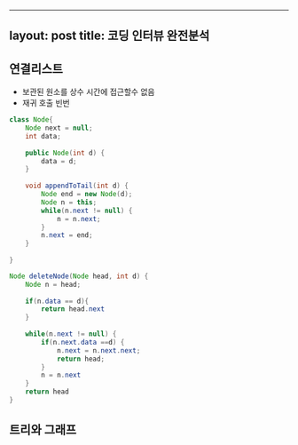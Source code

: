 
---
layout: post
title: 코딩 인터뷰 완전분석
---

## 연결리스트

*  보관된 원소를 상수 시간에 접근할수 없음
*  재귀 호출 빈번

```Java
class Node{
	Node next = null;
	int data;
	
	public Node(int d) {
		data = d;
	}
	
	void appendToTail(int d) {
		Node end = new Node(d);
		Node n = this;
		while(n.next != null) {
			n = n.next;
		}
		n.next = end;
	}
	
}
```

```java
Node deleteNode(Node head, int d) {
	Node n = head;
	
	if(n.data == d){
		return head.next
	}
	
	while(n.next != null) {
		if(n.next.data ==d) {
			n.next = n.next.next;
			return head;
		}
		n = n.next
	}
	return head
}
```

## 트리와 그래프